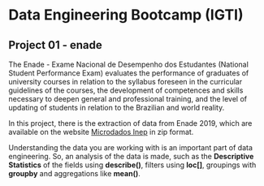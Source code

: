 # Data Engineering Bootcamp (IGTI)

## Project 01 - enade
The Enade - Exame Nacional de Desempenho dos Estudantes (National Student Performance Exam) evaluates the performance of graduates of university courses in relation to the syllabus foreseen in the curricular guidelines of the courses, the development of competences and skills necessary to deepen general and professional training, and the level of updating of students in relation to the Brazilian and world reality.

In this project, there is the extraction of data from Enade 2019, which are available on the website [Microdados Inep](https://www.gov.br/inep/pt-br/acesso-a-informacao/dados-abertos/microdados/enade) in zip format.

Understanding the data you are working with is an important part of data engineering. So, an analysis of the data is made, such as the **Descriptive Statistics** of the fields using **describe()**, filters using **loc[]**, groupings with **groupby** and aggregations like **mean()**.